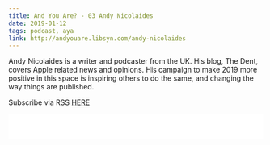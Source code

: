 ```yaml
---
title: And You Are? - 03 Andy Nicolaides
date: 2019-01-12
tags: podcast, aya
link: http://andyouare.libsyn.com/andy-nicolaides
---
```

Andy Nicolaides is a writer and podcaster from the UK. His blog, The Dent, covers Apple related news and opinions. His campaign to make 2019 more positive in this space is inspiring others to do the same, and changing the way things are published.

Subscribe via RSS [HERE](http://andyouare.libsyn.com/rss)

<iframe style="border: none" src="//html5-player.libsyn.com/embed/episode/id/8229017/height/100/theme/standard-mini/thumbnail/no/preload/no/direction/backward/" height="50" width="100%" scrolling="no"  allowfullscreen webkitallowfullscreen mozallowfullscreen oallowfullscreen msallowfullscreen></iframe>
